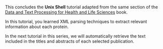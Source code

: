 This concludes the **Unix Shell** tutorial adapted from the same section of the [Data and Text Processing for Health and Life Sciences](https://labs.rd.ciencias.ulisboa.pt/book/) book.

In this tutorial, you learned XML parsing techniques to extract relevant information about each protein.

In the next tutorial in this series, we will automatically retrieve the text included in the titles and abstracts of each selected publication.
